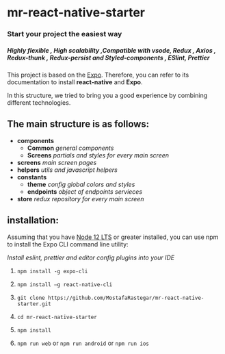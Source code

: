 # mr-react-native-starter

### **Start your project the easiest way**

##### Highly flexible , High scalability ,Compatible with vsode, Redux , Axios , Redux-thunk , Redux-persist and Styled-components , ESlint, Prettier

This project is based on the [Expo](https://reactnative.dev/docs/getting-started 'Expo'). Therefore, you can refer to its documentation to install **react-native** and **Expo**.

In this structure, we tried to bring you a good experience by combining different technologies.

## The main structure is as follows:

- **components**
  - **Common** _general components_
  - **Screens** _partials and styles for every main screen_
- **screens** _main screen pages_
- **helpers** _utils and javascript helpers_
- **constants**
  - **theme** _config global colors and styles_
  - **endpoints** _object of endpoints servieces_
- **store** _redux repository for every main screen_

## installation:

Assuming that you have [Node 12 LTS](https://nodejs.org/en/download/ 'Node 12 LTS') or greater installed, you can use npm to install the Expo CLI command line utility:

_Install eslint, prettier and editor config plugins into your IDE_

1. `npm install -g expo-cli`

2. `npm install –g react-native-cli`

3. `git clone https://github.com/MostafaRastegar/mr-react-native-starter.git`

4. `cd mr-react-native-starter`

5. `npm install`

6. `npm run web` or `npm run android` or `npm run ios`
